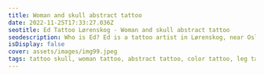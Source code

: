 ```yaml
--- 
title: Woman and skull abstract tattoo 
date: 2022-11-25T17:33:27.036Z 
seotitle: Ed Tattoo Lørenskog - Woman and skull abstract tattoo 
seodescription: Who is Ed? Ed is a tattoo artist in Lørenskog, near Oslo. Love Woman and skull abstract tattoo tattoos and I love to create new designs Free consultation. Co... 
isDisplay: false 
cover: assets/images/img99.jpeg 
tags: tattoo skull, woman tattoo, abstract tattoo, color tattoo, leg tattoo, realism tattoo 
--- 
```

 